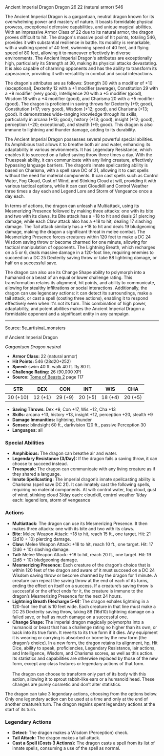 <MonsterName/>Ancient Imperial Dragon</MonsterName>
<CreatureType/>Dragon</CreatureType>
<CR/>26</CR>
<AC/>22 (natural armor)</AC>
<HP/>546</HP>
<summary>The Ancient Imperial Dragon is a gargantuan, neutral dragon known for its overwhelming power and mastery of nature. It boasts formidable physical prowess, exceptional defensive capabilities, and unique magical abilities. With an impressive Armor Class of 22 due to its natural armor, the dragon proves difficult to hit. The dragon's massive pool of hit points, totaling 546, provides it with substantial resilience in battle. Its mobility is remarkable, with a walking speed of 40 feet, swimming speed of 40 feet, and flying speed of 80 feet, allowing it to maneuver effectively in diverse environments. The Ancient Imperial Dragon's attributes are exceptionally high, particularly its Strength at 30, making its physical attacks devastating. It is also capable of charming opponents and has the ability to transform its appearance, providing it with versatility in combat and social interactions.</summary>

<detail>

The dragon's attributes are as follows: Strength 30 with a modifier of +10 (exceptional), Dexterity 12 with a +1 modifier (average), Constitution 29 with a +9 modifier (very good), Intelligence 20 with a +5 modifier (good), Wisdom 18 with a +4 modifier (good), and Charisma 20 with a +5 modifier (good). The dragon is proficient in saving throws for Dexterity (+9; good), Constitution (+17; very good), Wisdom (+12; good), and Charisma (+13; good). It demonstrates wide-ranging knowledge through its skills, particularly in arcana (+13; good), history (+13; good), insight (+12; good), perception (+20; exceptional), and stealth (+9; good). This dragon is also immune to lightning and thunder damage, adding to its durability.

The Ancient Imperial Dragon possesses several powerful special abilities. Its Amphibious trait allows it to breathe both air and water, enhancing its adaptability in various environments. It has Legendary Resistance, which enables it to succeed on a failed saving throw three times a day. With the Truespeak ability, it can communicate with any living creature, effectively bypassing language barriers. The dragon’s innate spellcasting ability is based on Charisma, with a spell save DC of 21, allowing it to cast spells without the need for material components. It can cast spells such as Control Water, Fog Cloud, Gust of Wind, and Stinking Cloud at will, providing it with various tactical options, while it can cast Cloudkill and Control Weather three times a day each and Legend Lore and Storm of Vengeance once a day each.

In terms of actions, the dragon can unleash a Multiattack, using its Mesmerizing Presence followed by making three attacks: one with its bite and two with its claws. Its Bite attack has a +18 to hit and deals 21 piercing damage, while each Claw attack also has a +18 to hit, dealing 17 slashing damage. The Tail attack similarly has a +18 to hit and deals 19 bludgeoning damage, making the dragon a significant threat in melee combat. The Mesmerizing Presence forces creatures within 120 feet to make a DC 24 Wisdom saving throw or become charmed for one minute, allowing for tactical manipulation of opponents. The Lightning Breath, which recharges on a 5 or 6, deals massive damage in a 120-foot line, requiring enemies to succeed on a DC 25 Dexterity saving throw or take 88 lightning damage, or half on a successful save.

The dragon can also use its Change Shape ability to polymorph into a humanoid or a beast of an equal or lower challenge rating. This transformation retains its alignment, hit points, and ability to communicate, allowing for stealthy infiltrations or social interactions. Additionally, the dragon can use legendary actions: it can detect its surroundings, make a tail attack, or cast a spell (costing three actions), enabling it to respond effectively even when it's not its turn. This combination of high power, adaptability, and potent abilities makes the Ancient Imperial Dragon a formidable opponent and a significant entity in any campaign.</detail>



---

Source: 5e_artisinal_monsters

<statblock>
# Ancient Imperial Dragon

*Gargantuan* *Dragon* *neutral*

- **Armor Class:** 22 (natural armor)
- **Hit Points:** 546 (28d20+252)
- **Speed:** swim 40 ft. walk 40 ft. fly 80 ft.
- **Challenge Rating:** 26 (90,000 XP)
- **Source:** [Tome of Beasts 2](https://koboldpress.com/kpstore/product/tome-of-beasts-2-for-5th-edition) page 117

| STR | DEX | CON | INT | WIS | CHA |
| --- | --- | --- | --- | --- | --- |
| 30 (+10) | 12 (+1) | 29 (+9) | 20 (+5) | 18 (+4) | 20 (+5) |

- **Saving Throws**: Dex +9, Con +17, Wis +12, Cha +13
- **Skills:** arcana +13, history +13, insight +12, perception +20, stealth +9
- **Damage Immunities:** lightning, thunder
- **Senses:** blindsight 60 ft., darkvision 120 ft., passive Perception 30
- **Languages:** all

### Special Abilities

- **Amphibious:** The dragon can breathe air and water.
- **Legendary Resistance (3/Day):** If the dragon fails a saving throw, it can choose to succeed instead.
- **Truespeak:** The dragon can communicate with any living creature as if they shared a language.
- **Innate Spellcasting:** The imperial dragon’s innate spellcasting ability is Charisma (spell save DC 21). It can innately cast the following spells, requiring no material components.
At will: control water, fog cloud, gust of wind, stinking cloud
3/day each: cloudkill, control weather
1/day each: legend lore, storm of vengeance

### Actions

- **Multiattack:** The dragon can use its Mesmerizing Presence. It then makes three attacks: one with its bite and two with its claws.
- **Bite:** Melee Weapon Attack: +18 to hit, reach 15 ft., one target. Hit: 21 (2d10 + 10) piercing damage.
- **Claw:** Melee Weapon Attack: +18 to hit, reach 10 ft., one target. Hit: 17 (2d6 + 10) slashing damage.
- **Tail:** Melee Weapon Attack: +18 to hit, reach 20 ft., one target. Hit: 19 (2d8 + 10) bludgeoning damage.
- **Mesmerizing Presence:** Each creature of the dragon’s choice that is within 120 feet of the dragon and aware of it must succeed on a DC 24 Wisdom saving throw or become charmed by the dragon for 1 minute. A creature can repeat the saving throw at the end of each of its turns, ending the effect on itself on a success. If a creature’s saving throw is successful or the effect ends for it, the creature is immune to the dragon’s Mesmerizing Presence for the next 24 hours.
- **Lightning Breath (Recharge 5-6):** The dragon exhales lightning in a 120-foot line that is 10 feet wide. Each creature in that line must make a DC 25 Dexterity saving throw, taking 88 (16d10) lightning damage on a failed save, or half as much damage on a successful one.
- **Change Shape:** The imperial dragon magically polymorphs into a humanoid or beast that has a challenge rating no higher than its own, or back into its true form. It reverts to its true form if it dies. Any equipment it is wearing or carrying is absorbed or borne by the new form (the dragon’s choice). In a new form, the dragon retains its alignment, hp, Hit Dice, ability to speak, proficiencies, Legendary Resistance, lair actions, and Intelligence, Wisdom, and Charisma scores, as well as this action. Its statistics and capabilities are otherwise replaced by those of the new form, except any class features or legendary actions of that form.<br><br>The dragon can choose to transform only part of its body with this action, allowing it to sprout rabbit-like ears or a humanoid head. These changes are purely cosmetic and don’t alter statistics.

The dragon can take 3 legendary actions, choosing from the options below. Only one legendary action can be used at a time and only at the end of another creature’s turn. The dragon regains spent legendary actions at the start of its turn.

### Legendary Actions

- **Detect:** The dragon makes a Wisdom (Perception) check.
- **Tail Attack:** The dragon makes a tail attack.
- **Cast a Spell (Costs 3 Actions):** The dragon casts a spell from its list of innate spells, consuming a use of the spell as normal.
</statblock>


